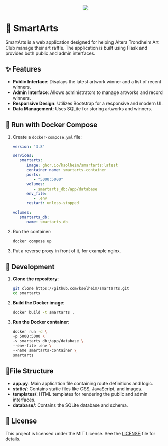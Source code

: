 <p align="center">
  <img src="https://github.com/user-attachments/assets/36e0a6f7-fdda-4e07-adc2-00e0436f2f01" />
</p>


# :art: SmartArts

SmartArts is a web application designed for helping Altera Trondheim Art Club manage their art raffle.
The application is built using Flask and provides both public and admin interfaces.

## :sparkles: Features

- **Public Interface**: Displays the latest artwork winner and a list of recent winners.
- **Admin Interface**: Allows administrators to manage artworks and record winners.
- **Responsive Design**: Utilizes Bootstrap for a responsive and modern UI.
- **Data Management**: Uses SQLite for storing artworks and winners.

## :whale: Run with Docker Compose

1. Create a `docker-compose.yml` file:

   ```yaml
   version: '3.8'

   services:
      smartarts:
         image: ghcr.io/ksolheim/smartarts:latest
         container_name: smartarts-container
         ports:
            - "5000:5000"
         volumes:
            - smartarts_db:/app/database
         env_file:
            - .env
         restart: unless-stopped

   volumes:
      smartarts_db:
         name: smartarts_db
   ```

2. Run the container:

      ```bash
      docker compose up
      ```

3. Put a reverse proxy in front of it, for example nginx.

## :construction: Development

1. **Clone the repository**:
   ```bash
   git clone https://github.com/ksolheim/smartarts.git
   cd smartarts
   ```

2. **Build the Docker image**:

   ```bash
   docker build -t smartarts .
   ```

4. **Run the Docker container**:
   ```bash
   docker run -d \
   -p 5000:5000 \
   -v smartarts_db:/app/database \
   --env-file .env \
   --name smartarts-container \
   smartarts
   ```

## :file_folder:File Structure

- **app.py**: Main application file containing route definitions and logic.
- **static/**: Contains static files like CSS, JavaScript, and images.
- **templates/**: HTML templates for rendering the public and admin interfaces.
- **database/**: Contains the SQLite database and schema.

## :page_facing_up: License

This project is licensed under the MIT License. See the [LICENSE](LICENSE) file for details.
